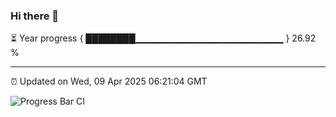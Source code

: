 ### Hi there 👋

⏳ Year progress { ████████▁▁▁▁▁▁▁▁▁▁▁▁▁▁▁▁▁▁▁▁▁▁ } 26.92 %

---

⏰ Updated on Wed, 09 Apr 2025 06:21:04 GMT

![Progress Bar CI](https://github.com/liununu/liununu/workflows/Progress%20Bar%20CI/badge.svg)
